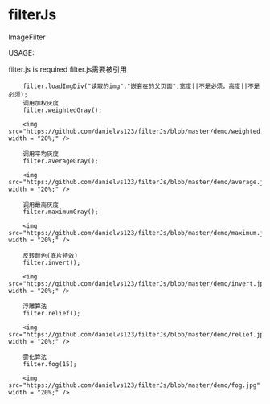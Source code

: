 # filterJs
ImageFilter

USAGE:

filter.js is required
filter.js需要被引用

        filter.loadImgDiv("读取的img","嵌套在的父页面",宽度||不是必须，高度||不是必须);
        调用加权灰度
        filter.weightedGray();

        <img src="https://github.com/danielvs123/filterJs/blob/master/demo/weighted.jpg" width = "20%;" />

        调用平均灰度
        filter.averageGray();

        <img src="https://github.com/danielvs123/filterJs/blob/master/demo/average.jpg" width = "20%;" />

        调用最高灰度
        filter.maximumGray();

        <img src="https://github.com/danielvs123/filterJs/blob/master/demo/maximum.jpg" width = "20%;" />

        反转颜色(底片特效)
        filter.invert();

        <img src="https://github.com/danielvs123/filterJs/blob/master/demo/invert.jpg" width = "20%;" />

        浮雕算法
        filter.relief();

        <img src="https://github.com/danielvs123/filterJs/blob/master/demo/relief.jpg" width = "20%;" />

        雾化算法
        filter.fog(15);

        <img src="https://github.com/danielvs123/filterJs/blob/master/demo/fog.jpg" width = "20%;" />
